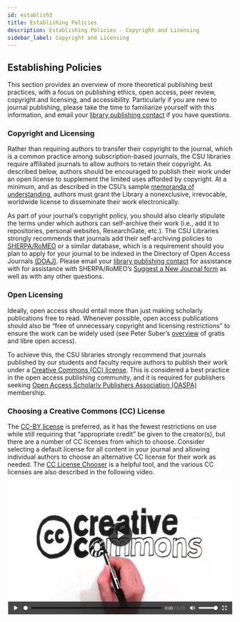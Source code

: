 ```yaml
---
id: establish3
title: Establishing Policies
description: Establishing Policies - Copyright and Licensing
sidebar_label: Copyright and Licensing
---
```


## Establishing Policies
This section provides an overview of more theoretical publishing best practices, with a focus on publishing ethics, open access, peer review, copyright and licensing, and accessibility. Particularly if you are new to journal publishing, please take the time to familiarize yourself with this information, and email your [library publishing contact](contacts.md) if you have questions.

### Copyright and Licensing
Rather than requiring authors to transfer their copyright to the journal, which is a common practice among subscription-based journals, the CSU libraries require affiliated journals to allow authors to retain their copyright. As described below, authors should be encouraged to publish their work under an open license to supplement the limited uses afforded by copyright. At a minimum, and as described in the CSU’s sample [memoranda of understanding](info1.md), authors must grant the Library a nonexclusive, irrevocable, worldwide license to disseminate their work electronically.

As part of your journal’s copyright policy, you should also clearly stipulate the terms under which authors can self-archive their work (i.e., add it to repositories, personal websites, ResearchGate, etc.). The CSU Libraries strongly recommends that journals add their self-archiving policies to [SHERPA/RoMEO](https://v2.sherpa.ac.uk/romeo/) or a similar database, which is a requirement should you plan to apply for your journal to be indexed in the Directory of Open Access Journals [(DOAJ)](https://doaj.org). Please email your [library publishing contact](contacts.md) for assistance with for assistance with SHERPA/RoMEO’s [Suggest a New Journal form](https://sherpa.ac.uk/forms/new-journal.php?service-identifier=romeo2) as well as with any other questions.

### Open Licensing
Ideally, open access should entail more than just making scholarly publications free to read. Whenever possible, open access publications should also be “free of unnecessary copyright and licensing restrictions” to ensure the work can be widely used (see Peter Suber’s [overview](https://sparcopen.org/our-work/gratis-and-libre-open-access/) of gratis and libre open access).

To achieve this, the CSU libraries strongly recommend that journals published by our students and faculty require authors to publish their work under a [Creative Commons (CC) license](https://creativecommons.org/licenses/). This is considered a best practice in the open access publishing community, and it is required for publishers seeking [Open Access Scholarly Publishers Association (OASPA)](https://oaspa.org/best-practices-licensing-attribution-need-to-know/) membership.

### Choosing a Creative Commons (CC) License
The [CC-BY license](https://creativecommons.org/licenses/by/4.0/) is preferred, as it has the fewest restrictions on use while still requiring that “appropriate credit” be given to the creator(s), but there are a number of CC licenses from which to choose. Consider selecting a default license for all content in your journal and allowing individual authors to choose an alternative CC license for their work as needed. The [CC License Chooser](https://creativecommons.org/choose/) is a helpful tool, and the various CC licenses are also described in the following video.

[![CC Licenses](assets/cc.png)](https://mirrors.creativecommons.org/movingimages/webm/CreativeCommonsKiwi_480p.webm)

